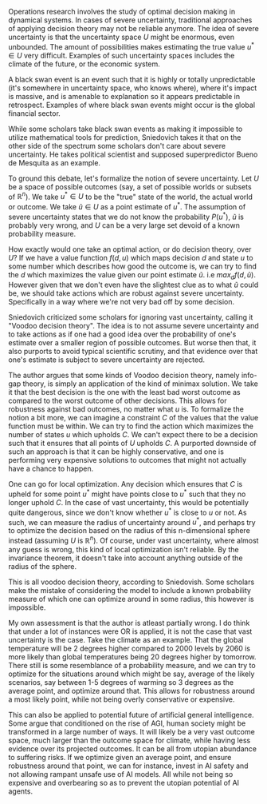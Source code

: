 Operations research involves the study of optimal decision making in dynamical systems. In cases of severe uncertainty, traditional approaches of applying decision theory may not be reliable anymore. The idea of severe uncertainty is that the uncertainty space $U$ might be enormous, even unbounded. The amount of possibilities makes estimating the true value $u^*\in U$ very difficult. Examples of such uncertainty spaces includes the climate of the future, or the economic system.

A black swan event is an event such that it is highly or totally unpredictable (it's somewhere in uncertainty space, who knows where), where it's impact is massive, and is amenable to explanation so it appears predictable in retrospect. Examples of where black swan events might occur is the global financial sector.  

While some scholars take black swan events as making it impossible to utilize mathematical tools for prediction, Sniedovich takes it that on the other side of the spectrum some scholars don't care about severe uncertainty. He takes political scientist and supposed superpredictor Bueno de Mesquita as an example. 

To ground this debate, let's formalize the notion of severe uncertainty. Let $U$ be a space of possible outcomes (say, a set of possible worlds or subsets of $\mathbb{R}^n$). We take $u^*\in U$ to be the "true" state of the world, the actual world or outcome. We take $\tilde{u}\in U$ as a point estimate of $u^*$. The assumption of severe uncertainty states that we do not know the probability $P(u^*)$, $\tilde{u}$ is probably very wrong, and $U$ can be a very large set devoid of a known probability measure. 

How exactly would one take an optimal action, or do decision theory, over $U$? If we have a value function $f(d,u)$ which maps decision $d$ and state $u$ to some number which describes how good the outcome is, we can try to find the $d$ which maximizes the value given our point estimate $\tilde{u}$. i.e $max_d f(d,\tilde{u})$. However given that we don't even have the slightest clue as to what $\tilde{u}$ could be, we should take actions which are robust against severe uncertainty. Specifically in a way where we're not very bad off by some decision. 

Sniedovich criticized some scholars for ignoring vast uncertainty, calling it "Voodoo decision theory". The idea is to not assume severe uncertainty and to take actions as if one had a good idea over the probability of one's estimate over a smaller region of possible outcomes. But worse then that, it also purports to avoid typical scientific scrutiny, and that evidence over that one's estimate is subject to severe uncertainty are rejected. 

The author argues that some kinds of Voodoo decision theory, namely info-gap theory, is simply an application of the kind of minimax solution. We take it that the best decision is the one with the least bad worst outcome as compared to the worst outcome of other decisions. This allows for robustness against bad outcomes, no matter what $u$ is. To formalize the notion a bit more, we can imagine a constraint $C$ of the values that the value function must be within. We can try to find the action which maximizes the number of states $u$ which upholds $C$. We can't expect there to be a decision such that it ensures that all points of $U$ upholds $C$. A purported downside of such an approach is that it can be highly conservative, and one is performing very expensive solutions to outcomes that might not actually have a chance to happen. 

One can go for local optimization. Any decision which ensures that $C$ is upheld for some point $u^*$ might have points close to $u^*$ such that they no longer uphold $C$. In the case of vast uncertainty, this would be potentially quite dangerous, since we don't know whether $u^*$ is close to $u$ or not. As such, we can measure the radius of uncertainty around $u^*$, and perhaps try to optimize the decision based on the radius of this n-dimensional sphere instead (assuming $U$ is $\mathbb{R}^n$). Of course, under vast uncertainty, where almost any guess is wrong, this kind of local optimization isn't reliable. By the invariance theorem, it doesn't take into account anything outside of the radius of the sphere.

This is all voodoo decision theory, according to Sniedovish. Some scholars make the mistake of considering the model to include a known probability measure of which one can optimize around in some radius, this however is impossible. 

My own assessment is that the author is atleast partially wrong. I do think that under a lot of instances were OR is applied, it is not the case that vast uncertainty is the case. Take the climate as an example. That the global temperature will be 2 degrees higher compared to 2000 levels by 2060 is more likely than global temperatures being 20 degrees higher by tomorrow. There still is some resemblance of a probability measure, and we can try to optimize for the situations around which might be say, average of the likely scenarios, say between 1-5 degrees of warming so 3 degrees as the average point, and optimize around that. This allows for robustness around a most likely point, while not being overly conservative or expensive.

This can also be applied to potential future of artificial general intelligence. Some argue that conditioned on the rise of AGI, human society might be transformed in a large number of ways. It will likely be a very vast outcome space, much larger than the outcome space for climate, while having less evidence over its projected outcomes. It can be all from utopian abundance to suffering risks. If we optimize given an average point, and ensure robustness around that point, we can for instance, invest in AI safety and not allowing rampant unsafe use of AI models. All while not being so expensive and overbearing so as to prevent the utopian potential of AI agents. 

